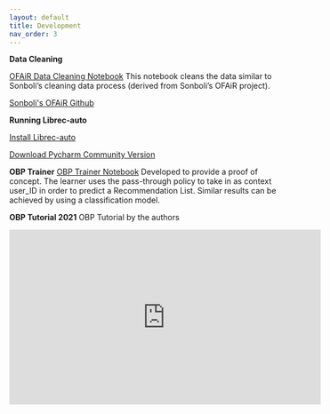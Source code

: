 ```yaml
---
layout: default
title: Development
nav_order: 3
---
```


**Data Cleaning**

[OFAiR Data Cleaning Notebook](https://github.com/luciajayne/obp-librec-main/blob/main/content/OFAiR_Paper_Replication.ipynb) This notebook cleans the data similar to Sonboli’s cleaning data process (derived from Sonboli’s OFAiR project).

[Sonboli's OFAiR Github](https://github.com/nasimsonboli/OFAiR/blob/main/source%20code/ML26_data_prep.ipynb)

**Running Librec-auto**

[Install Librec-auto](https://librec-auto.readthedocs.io/en/latest/index.html)

[Download Pycharm Community Version](https://www.jetbrains.com/pycharm/download/#section=windows)

**OBP Trainer**
[OBP Trainer Notebook](content/OBP_Trainer.ipynb)
Developed to provide a proof of concept. The learner uses the pass-through policy to take in as context user_ID in order to predict a Recommendation List. Similar results can be achieved by using a classification model. 

**OBP Tutorial 2021**
OBP Tutorial by the authors

<iframe width="560" height="315" src="https://youtu.be/HMo9fQMVB4w" title="YouTube video player" frameborder="0" allow="accelerometer; autoplay; clipboard-write; encrypted-media; gyroscope; picture-in-picture" allowfullscreen></iframe>
